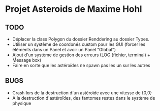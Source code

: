 Projet Asteroids de Maxime Hohl
===============================

TODO
----
 - Déplacer la class Polygon du dossier Renddering au dossier Types.
 - Utiliser un système de coordonés custom pour les GUI (forcer les éléments dans 
   un Panel et avoir un Panel "Global")
 - Ajout d'un système de gestion des erreurs (LOG (fichier, terminal) + Message box)
 - Faire en sorte que les astéroïdes ne spawn pas les un sur les autres

BUGS
----
- Crash lors de la destruction d'un astéroïde avec une vitesse de {0,0}
- A la destruction d'astéroïdes, des fantomes restes dans le système de physique
